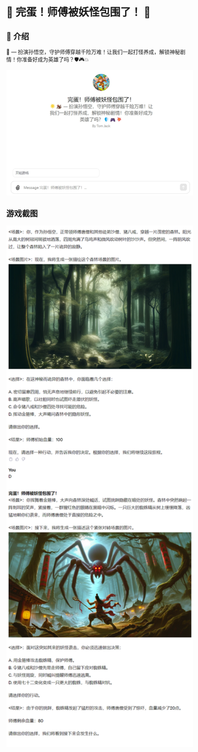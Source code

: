 # 👿 完蛋！师傅被妖怪包围了！ 👿

## 🌟 介绍

🐒 — 扮演孙悟空，守护师傅穿越千险万难！让我们一起打怪养成，解锁神秘剧情！你准备好成为英雄了吗？🛡️🎮💥

<img src="./imgs/greeting.png" alt="Greeting User" width="500">


## 游戏截图

<img src="./imgs/gaming.png" alt="Gaming" width="500">
